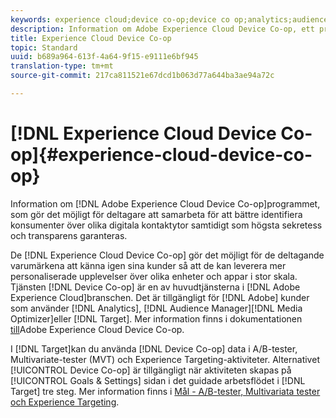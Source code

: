 ```yaml
---
keywords: experience cloud;device co-op;device co op;analytics;audience manager;aam;media optimizer;device graph
description: Information om Adobe Experience Cloud Device Co-op, ett program som gör att deltagare kan samarbeta för att bättre identifiera konsumenter över digitala kontaktytor samtidigt som man säkerställer högsta sekretess och transparens.
title: Experience Cloud Device Co-op
topic: Standard
uuid: b689a964-613f-4a64-9f15-e9111e6bf945
translation-type: tm+mt
source-git-commit: 217ca811521e67dcd1b063d77a644ba3ae94a72c

---
```



# [!DNL Experience Cloud Device Co-op]{#experience-cloud-device-co-op}

Information om [!DNL Adobe Experience Cloud Device Co-op]programmet, som gör det möjligt för deltagare att samarbeta för att bättre identifiera konsumenter över olika digitala kontaktytor samtidigt som högsta sekretess och transparens garanteras.

De [!DNL Experience Cloud Device Co-op] gör det möjligt för de deltagande varumärkena att känna igen sina kunder så att de kan leverera mer personaliserade upplevelser över olika enheter och appar i stor skala. Tjänsten [!DNL Device Co-op] är en av huvudtjänsterna i [!DNL Adobe Experience Cloud]branschen. Det är tillgängligt för [!DNL Adobe] kunder som använder [!DNL Analytics], [!DNL Audience Manager][!DNL Media Optimizer]eller [!DNL Target]. Mer information finns i dokumentationen [till](https://docs.adobe.com/content/help/en/device-co-op/using/home.html)Adobe Experience Cloud Device Co-op.

I [!DNL Target]kan du använda [!DNL Device Co-op] data i A/B-tester, Multivariate-tester (MVT) och Experience Targeting-aktiviteter. Alternativet [!UICONTROL Device Co-op] är tillgängligt när aktiviteten skapas på [!UICONTROL Goals & Settings] sidan i det guidade arbetsflödet i [!DNL Target] tre steg. Mer information finns i [Mål - A/B-tester, Multivariata tester och Experience Targeting](https://docs.adobe.com/content/help/en/device-co-op/using/data/target.html).
